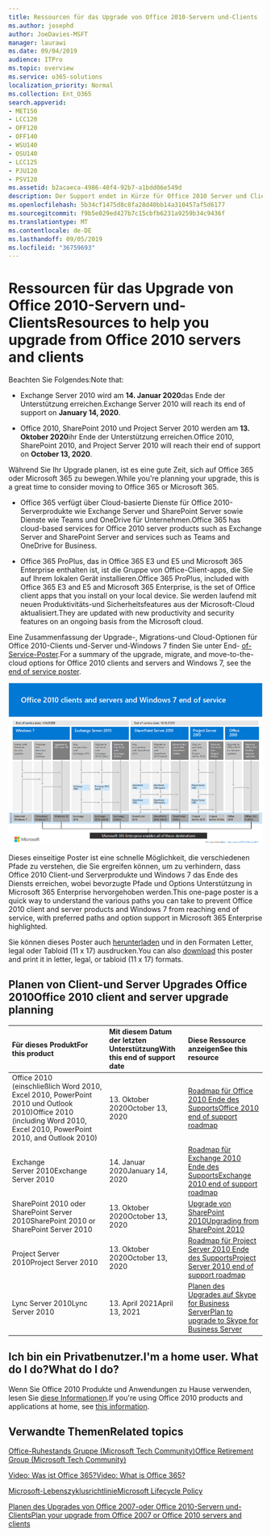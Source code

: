 ```yaml
---
title: Ressourcen für das Upgrade von Office 2010-Servern und-Clients
ms.author: josephd
author: JoeDavies-MSFT
manager: laurawi
ms.date: 09/04/2019
audience: ITPro
ms.topic: overview
ms.service: o365-solutions
localization_priority: Normal
ms.collection: Ent_O365
search.appverid:
- MET150
- LCC120
- OFF120
- OFF140
- WSU140
- OSU140
- LCC125
- PJU120
- PSV120
ms.assetid: b2acaeca-4986-40f4-92b7-a1bdd06e549d
description: Der Support endet in Kürze für Office 2010 Server und Clientanwendungen, und es sind keine benutzerdefinierten Support Vereinbarungen verfügbar. Verwenden Sie diesen Artikel, um mit der Planung des Upgrades jetzt zu beginnen.
ms.openlocfilehash: 5b34cf1475d8c8fa28d40bb14a310457af5d6177
ms.sourcegitcommit: f9b5e029ed427b7c15cbfb6231a9259b34c9436f
ms.translationtype: MT
ms.contentlocale: de-DE
ms.lasthandoff: 09/05/2019
ms.locfileid: "36759693"
---
```

# <a name="resources-to-help-you-upgrade-from-office-2010-servers-and-clients"></a><span data-ttu-id="3890a-104">Ressourcen für das Upgrade von Office 2010-Servern und-Clients</span><span class="sxs-lookup"><span data-stu-id="3890a-104">Resources to help you upgrade from Office 2010 servers and clients</span></span>

<span data-ttu-id="3890a-105">Beachten Sie Folgendes:</span><span class="sxs-lookup"><span data-stu-id="3890a-105">Note that:</span></span>

- <span data-ttu-id="3890a-106">Exchange Server 2010 wird am **14. Januar 2020**das Ende der Unterstützung erreichen.</span><span class="sxs-lookup"><span data-stu-id="3890a-106">Exchange Server 2010 will reach its end of support on **January 14, 2020**.</span></span> 

- <span data-ttu-id="3890a-107">Office 2010, SharePoint 2010 und Project Server 2010 werden am **13. Oktober 2020**ihr Ende der Unterstützung erreichen.</span><span class="sxs-lookup"><span data-stu-id="3890a-107">Office 2010, SharePoint 2010, and Project Server 2010 will reach their end of support on **October 13, 2020**.</span></span> 

<span data-ttu-id="3890a-108">Während Sie Ihr Upgrade planen, ist es eine gute Zeit, sich auf Office 365 oder Microsoft 365 zu bewegen.</span><span class="sxs-lookup"><span data-stu-id="3890a-108">While you're planning your upgrade, this is a great time to consider moving to Office 365 or Microsoft 365.</span></span> 

- <span data-ttu-id="3890a-109">Office 365 verfügt über Cloud-basierte Dienste für Office 2010-Serverprodukte wie Exchange Server und SharePoint Server sowie Dienste wie Teams und OneDrive für Unternehmen.</span><span class="sxs-lookup"><span data-stu-id="3890a-109">Office 365 has cloud-based services for Office 2010 server products such as Exchange Server and SharePoint Server and services such as Teams and OneDrive for Business.</span></span> 

- <span data-ttu-id="3890a-110">Office 365 ProPlus, das in Office 365 E3 und E5 und Microsoft 365 Enterprise enthalten ist, ist die Gruppe von Office-Client-apps, die Sie auf Ihrem lokalen Gerät installieren.</span><span class="sxs-lookup"><span data-stu-id="3890a-110">Office 365 ProPlus, included with Office 365 E3 and E5 and Microsoft 365 Enterprise, is the set of Office client apps that you install on your local device.</span></span> <span data-ttu-id="3890a-111">Sie werden laufend mit neuen Produktivitäts-und Sicherheitsfeatures aus der Microsoft-Cloud aktualisiert.</span><span class="sxs-lookup"><span data-stu-id="3890a-111">They are updated with new productivity and security features on an ongoing basis from the Microsoft cloud.</span></span>

<span data-ttu-id="3890a-112">Eine Zusammenfassung der Upgrade-, Migrations-und Cloud-Optionen für Office 2010-Clients und-Server und-Windows 7 finden Sie unter End- [of-Service-Poster](./media/upgrade-from-office-2010-servers-and-products/Office2010Windows7EndOfService.pdf).</span><span class="sxs-lookup"><span data-stu-id="3890a-112">For a summary of the upgrade, migrate, and move-to-the-cloud options for Office 2010 clients and servers and Windows 7, see the [end of service poster](./media/upgrade-from-office-2010-servers-and-products/Office2010Windows7EndOfService.pdf).</span></span>

![](./media/upgrade-from-office-2010-servers-and-products/office2010-windows7-end-of-service.png)

<span data-ttu-id="3890a-113">Dieses einseitige Poster ist eine schnelle Möglichkeit, die verschiedenen Pfade zu verstehen, die Sie ergreifen können, um zu verhindern, dass Office 2010 Client-und Serverprodukte und Windows 7 das Ende des Diensts erreichen, wobei bevorzugte Pfade und Options Unterstützung in Microsoft 365 Enterprise hervorgehoben werden.</span><span class="sxs-lookup"><span data-stu-id="3890a-113">This one-page poster is a quick way to understand the various paths you can take to prevent Office 2010 client and server products and Windows 7 from reaching end of service, with preferred paths and option support in Microsoft 365 Enterprise highlighted.</span></span>

<span data-ttu-id="3890a-114">Sie können dieses Poster auch [herunterladen](https://github.com/MicrosoftDocs/microsoft-365-docs/raw/public/microsoft-365/enterprise/media/migration-microsoft-365-enterprise-workload/Office2010Windows7EndOfService.pdf) und in den Formaten Letter, legal oder Tabloid (11 x 17) ausdrucken.</span><span class="sxs-lookup"><span data-stu-id="3890a-114">You can also [download](https://github.com/MicrosoftDocs/microsoft-365-docs/raw/public/microsoft-365/enterprise/media/migration-microsoft-365-enterprise-workload/Office2010Windows7EndOfService.pdf) this poster and print it in letter, legal, or tabloid (11 x 17) formats.</span></span>
      
## <a name="office-2010-client-and-server-upgrade-planning"></a><span data-ttu-id="3890a-115">Planen von Client-und Server Upgrades Office 2010</span><span class="sxs-lookup"><span data-stu-id="3890a-115">Office 2010 client and server upgrade planning</span></span>
  
|<span data-ttu-id="3890a-116">**Für dieses Produkt**</span><span class="sxs-lookup"><span data-stu-id="3890a-116">**For this product**</span></span>|<span data-ttu-id="3890a-117">**Mit diesem Datum der letzten Unterstützung**</span><span class="sxs-lookup"><span data-stu-id="3890a-117">**With this end of support date**</span></span>|<span data-ttu-id="3890a-118">**Diese Ressource anzeigen**</span><span class="sxs-lookup"><span data-stu-id="3890a-118">**See this resource**</span></span>|
|:-----|:-----|:-----|
|<span data-ttu-id="3890a-119">Office 2010 (einschließlich Word 2010, Excel 2010, PowerPoint 2010 und Outlook 2010)</span><span class="sxs-lookup"><span data-stu-id="3890a-119">Office 2010 (including Word 2010, Excel 2010, PowerPoint 2010, and Outlook 2010)</span></span>  <br/> | <span data-ttu-id="3890a-120">13. Oktober 2020</span><span class="sxs-lookup"><span data-stu-id="3890a-120">October 13, 2020</span></span> |[<span data-ttu-id="3890a-121">Roadmap für Office 2010 Ende des Supports</span><span class="sxs-lookup"><span data-stu-id="3890a-121">Office 2010 end of support roadmap</span></span>](https://docs.microsoft.com/DeployOffice/office-2010-end-support-roadmap) <br/> |
|<span data-ttu-id="3890a-122">Exchange Server 2010</span><span class="sxs-lookup"><span data-stu-id="3890a-122">Exchange Server 2010</span></span>  <br/> | <span data-ttu-id="3890a-123">14. Januar 2020</span><span class="sxs-lookup"><span data-stu-id="3890a-123">January 14, 2020</span></span>  |[<span data-ttu-id="3890a-124">Roadmap für Exchange 2010 Ende des Supports</span><span class="sxs-lookup"><span data-stu-id="3890a-124">Exchange 2010 end of support roadmap</span></span>](exchange-2010-end-of-support.md) <br/> |
|<span data-ttu-id="3890a-125">SharePoint 2010 oder SharePoint Server 2010</span><span class="sxs-lookup"><span data-stu-id="3890a-125">SharePoint 2010 or SharePoint Server 2010</span></span>  <br/> | <span data-ttu-id="3890a-126">13. Oktober 2020</span><span class="sxs-lookup"><span data-stu-id="3890a-126">October 13, 2020</span></span> |[<span data-ttu-id="3890a-127">Upgrade von SharePoint 2010</span><span class="sxs-lookup"><span data-stu-id="3890a-127">Upgrading from SharePoint 2010</span></span>](upgrade-from-sharepoint-2010.md) <br/> |
|<span data-ttu-id="3890a-128">Project Server 2010</span><span class="sxs-lookup"><span data-stu-id="3890a-128">Project Server 2010</span></span> <br/> | <span data-ttu-id="3890a-129">13. Oktober 2020</span><span class="sxs-lookup"><span data-stu-id="3890a-129">October 13, 2020</span></span> | [<span data-ttu-id="3890a-130">Roadmap für Project Server 2010 Ende des Supports</span><span class="sxs-lookup"><span data-stu-id="3890a-130">Project Server 2010 end of support roadmap</span></span>](project-server-2010-end-of-support.md) <br/> |
|<span data-ttu-id="3890a-131">Lync Server 2010</span><span class="sxs-lookup"><span data-stu-id="3890a-131">Lync Server 2010</span></span> <br/> | <span data-ttu-id="3890a-132">13. April 2021</span><span class="sxs-lookup"><span data-stu-id="3890a-132">April 13, 2021</span></span> | [<span data-ttu-id="3890a-133">Planen des Upgrades auf Skype for Business Server</span><span class="sxs-lookup"><span data-stu-id="3890a-133">Plan to upgrade to Skype for Business Server</span></span>](https://docs.microsoft.com/skypeforbusiness/plan-your-deployment/upgrade) <br/> |
    
## <a name="im-a-home-user-what-do-i-do"></a><span data-ttu-id="3890a-134">Ich bin ein Privatbenutzer.</span><span class="sxs-lookup"><span data-stu-id="3890a-134">I'm a home user.</span></span> <span data-ttu-id="3890a-135">What do I do?</span><span class="sxs-lookup"><span data-stu-id="3890a-135">What do I do?</span></span>

<span data-ttu-id="3890a-136">Wenn Sie Office 2010 Produkte und Anwendungen zu Hause verwenden, lesen Sie [diese Informationen](plan-upgrade-previous-versions-office.md#im-a-home-user-what-do-i-do).</span><span class="sxs-lookup"><span data-stu-id="3890a-136">If you're using Office 2010 products and applications at home, see [this information](plan-upgrade-previous-versions-office.md#im-a-home-user-what-do-i-do).</span></span>

## <a name="related-topics"></a><span data-ttu-id="3890a-137">Verwandte Themen</span><span class="sxs-lookup"><span data-stu-id="3890a-137">Related topics</span></span>

[<span data-ttu-id="3890a-138">Office-Ruhestands Gruppe (Microsoft Tech Community)</span><span class="sxs-lookup"><span data-stu-id="3890a-138">Office Retirement Group (Microsoft Tech Community)</span></span>](https://go.microsoft.com/fwlink/?linkid=842065)
  
[<span data-ttu-id="3890a-139">Video: Was ist Office 365?</span><span class="sxs-lookup"><span data-stu-id="3890a-139">Video: What is Office 365?</span></span>](https://support.office.com/article/847caf12-2589-452c-8aca-1c009797678b.aspx)
  
[<span data-ttu-id="3890a-140">Microsoft-Lebenszyklusrichtlinie</span><span class="sxs-lookup"><span data-stu-id="3890a-140">Microsoft Lifecycle Policy</span></span>](https://go.microsoft.com/fwlink/?linkid=865200)

[<span data-ttu-id="3890a-141">Planen des Upgrades von Office 2007-oder Office 2010-Servern und-Clients</span><span class="sxs-lookup"><span data-stu-id="3890a-141">Plan your upgrade from Office 2007 or Office 2010 servers and clients</span></span>](plan-upgrade-previous-versions-office.md)

